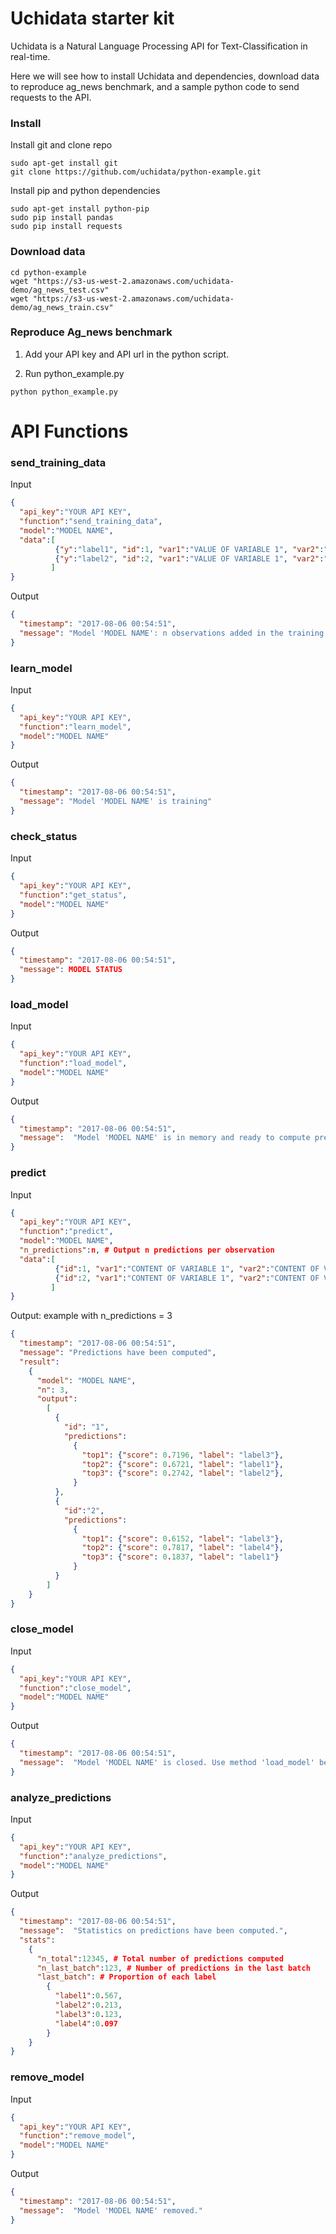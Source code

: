 # Uchidata starter kit

Uchidata is a Natural Language Processing API for Text-Classification in real-time.

Here we will see how to install Uchidata and dependencies, download data to reproduce ag_news benchmark, and a sample python code to send requests to the API.

### Install

Install git and clone repo

```shell
sudo apt-get install git
git clone https://github.com/uchidata/python-example.git
```

Install pip and python dependencies

```shell
sudo apt-get install python-pip
sudo pip install pandas
sudo pip install requests
```

### Download data
```shell
cd python-example
wget "https://s3-us-west-2.amazonaws.com/uchidata-demo/ag_news_test.csv"
wget "https://s3-us-west-2.amazonaws.com/uchidata-demo/ag_news_train.csv"
```

### Reproduce Ag_news benchmark

1. Add your API key and API url in the python script.

2. Run python_example.py
 
```shell
python python_example.py
```

# API Functions

### send_training_data
Input

```json
{
  "api_key":"YOUR API KEY",
  "function":"send_training_data",
  "model":"MODEL NAME",
  "data":[
          {"y":"label1", "id":1, "var1":"VALUE OF VARIABLE 1", "var2":"VALUE OF VARIABLE 1", ...}, 
          {"y":"label2", "id":2, "var1":"VALUE OF VARIABLE 1", "var2":"VALUE OF VARIABLE 1", ...}
         ]
}
```

Output

```json
{
  "timestamp": "2017-08-06 00:54:51", 
  "message": "Model 'MODEL NAME': n observations added in the training set (total:N observations)"
}
```

### learn_model
Input

```json
{
  "api_key":"YOUR API KEY",
  "function":"learn_model",
  "model":"MODEL NAME"
}
```

Output

```json
{
  "timestamp": "2017-08-06 00:54:51", 
  "message": "Model 'MODEL NAME' is training"
}
```

### check_status
Input

```json
{
  "api_key":"YOUR API KEY",
  "function":"get_status",
  "model":"MODEL NAME"
}
```

Output

```json
{
  "timestamp": "2017-08-06 00:54:51", 
  "message": MODEL STATUS
}
```

### load_model
Input

```json
{
  "api_key":"YOUR API KEY",
  "function":"load_model",
  "model":"MODEL NAME"
}
```

Output

```json
{
  "timestamp": "2017-08-06 00:54:51", 
  "message":  "Model 'MODEL NAME' is in memory and ready to compute predictions"
}
```

### predict
Input

```json
{
  "api_key":"YOUR API KEY",
  "function":"predict",
  "model":"MODEL NAME",
  "n_predictions":n, # Output n predictions per observation
  "data":[
          {"id":1, "var1":"CONTENT OF VARIABLE 1", "var2":"CONTENT OF VARIABLE 1", ...}, 
          {"id":2, "var1":"CONTENT OF VARIABLE 1", "var2":"CONTENT OF VARIABLE 1", ...}
         ]
}
```

Output: example with n_predictions = 3

```json
{
  "timestamp": "2017-08-06 00:54:51", 
  "message": "Predictions have been computed",
  "result":
    {
      "model": "MODEL NAME",
      "n": 3,
      "output": 
        [
          {
            "id": "1", 
            "predictions": 
              {
                "top1": {"score": 0.7196, "label": "label3"},
                "top2": {"score": 0.6721, "label": "label1"}, 
                "top3": {"score": 0.2742, "label": "label2"}, 
              }
          }, 
          {
            "id":"2", 
            "predictions": 
              {
                "top1": {"score": 0.6152, "label": "label3"}, 
                "top2": {"score": 0.7817, "label": "label4"},
                "top3": {"score": 0.1837, "label": "label1"}
              }
          }
        ]
    }
}
```

### close_model
Input

```json
{
  "api_key":"YOUR API KEY",
  "function":"close_model",
  "model":"MODEL NAME"
}
```

Output

```json
{
  "timestamp": "2017-08-06 00:54:51", 
  "message":  "Model 'MODEL NAME' is closed. Use method 'load_model' before computing new predictions."
}
```

### analyze_predictions
Input

```json
{
  "api_key":"YOUR API KEY",
  "function":"analyze_predictions",
  "model":"MODEL NAME"
}
```

Output

```json
{
  "timestamp": "2017-08-06 00:54:51", 
  "message":  "Statistics on predictions have been computed.",
  "stats":
    {
      "n_total":12345, # Total number of predictions computed
      "n_last_batch":123, # Number of predictions in the last batch
      "last_batch": # Proportion of each label
        {
          "label1":0.567,
          "label2":0.213,
          "label3":0.123,
          "label4":0.097
        }
    }
}
```

### remove_model
Input

```json
{
  "api_key":"YOUR API KEY",
  "function":"remove_model",
  "model":"MODEL NAME"
}
```

Output

```json
{
  "timestamp": "2017-08-06 00:54:51", 
  "message":  "Model 'MODEL NAME' removed."
}
```


